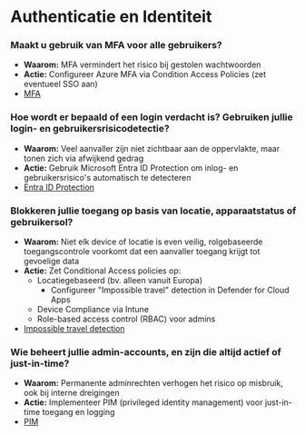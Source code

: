 # Authenticatie en Identiteit

### Maakt u gebruik van MFA voor alle gebruikers?
- **Waarom:** MFA vermindert het risico bij gestolen wachtwoorden
- **Actie:** Configureer Azure MFA via Condition Access Policies (zet eventueel SSO aan)
- [MFA](./plannen/authenticatie%20en%20identiteit.md###MFA)

### Hoe wordt er bepaald of een login verdacht is? Gebruiken jullie login- en gebruikersrisicodetectie?
- **Waarom:** Veel aanvaller zijn niet zichtbaar aan de oppervlakte, maar tonen zich via afwijkend gedrag
- **Actie:** Gebruik Microsoft Entra ID Protection om inlog- en gebruikersrisico's automatisch te detecteren
- [Entra ID Protection](./plannen/authenticatie%20en%20identiteit.md###Entra%20ID%20protection)

### Blokkeren jullie toegang op basis van locatie, apparaatstatus of gebruikersol?
- **Waarom:** Niet elk device of locatie is even veilig, rolgebaseerde toegangscontrole voorkomt dat een aanvaller toegang krijgt tot gevoelige data
- **Actie:** Zet Conditional Access policies op:
    - Locatiegebaseerd (bv. alleen vanuit Europa)
        - Configureer "Impossible travel" detection in Defender for Cloud Apps
    - Device Compliance via Intune
    - Role-based access control (RBAC) voor admins
- [Impossible travel detection](./plannen/authenticatie%20en%20identiteit.md###Impossible%20travel%20detection)

### Wie beheert jullie admin-accounts, en zijn die altijd actief of just-in-time?
- **Waarom:** Permanente adminrechten verhogen het risico op misbruik, ook bij interne dreigingen
- **Actie:** Implementeer PIM (privileged identity management) voor just-in-time toegang en logging
- [PIM](./plannen/authenticatie%20en%20identiteit.md###PIM)

